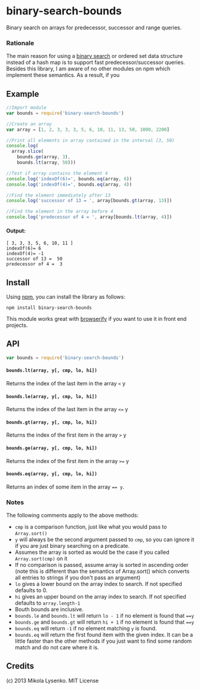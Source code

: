 binary-search-bounds
====================
Binary search on arrays for predecessor, successor and range queries.

### Rationale

The main reason for using a [binary search](https://en.wikipedia.org/wiki/Binary_search_algorithm) or ordered set data structure instead of a hash map is to support fast predecessor/successor queries.  Besides this library, I am aware of no other modules on npm which implement these semantics.  As a result, if you

## Example

```javascript
//Import module
var bounds = require('binary-search-bounds')

//Create an array
var array = [1, 2, 3, 3, 3, 5, 6, 10, 11, 13, 50, 1000, 2200]

//Print all elements in array contained in the interval [3, 50)
console.log(
  array.slice(
    bounds.ge(array, 3),
    bounds.lt(array, 50)))

//Test if array contains the element 4
console.log('indexOf(6)=', bounds.eq(array, 6))
console.log('indexOf(4)=', bounds.eq(array, 4))

//Find the element immediately after 13
console.log('successor of 13 = ', array[bounds.gt(array, 13)])

//Find the element in the array before 4
console.log('predecessor of 4 = ', array[bounds.lt(array, 4)])
```

#### Output:

```
[ 3, 3, 3, 5, 6, 10, 11 ]
indexOf(6)= 6
indexOf(4)= -1
successor of 13 =  50
predecessor of 4 =  3
```

## Install
Using [npm](https://docs.npmjs.com/), you can install the library as follows:

```
npm install binary-search-bounds
```

This module works great with [browserify](http://browserify.org/) if you want to use it in front end projects.

## API

```javascript
var bounds = require('binary-search-bounds')
```

#### `bounds.lt(array, y[, cmp, lo, hi])`
Returns the index of the last item in the array `<` y

#### `bounds.le(array, y[, cmp, lo, hi])`
Returns the index of the last item in the array `<=` y

#### `bounds.gt(array, y[, cmp, lo, hi])`
Returns the index of the first item in the array `>` y

#### `bounds.ge(array, y[, cmp, lo, hi])`
Returns the index of the first item in the array `>=` y

#### `bounds.eq(array, y[, cmp, lo, hi])`
Returns an index of some item in the array `== y`.

### Notes

The following comments apply to the above methods:

* `cmp` is a comparison function, just like what you would pass to `Array.sort()`
* `y` will always be the second argument passed to `cmp`, so you can ignore it if you are just binary searching on a predicate.
* Assumes the array is sorted as would be the case if you called `Array.sort(cmp)` on it
* If no comparison is passed, assume array is sorted in ascending order (note this is different than the semantics of Array.sort() which converts all entries to strings if you don't pass an argument)
* `lo` gives a lower bound on the array index to search.  If not specified defaults to 0.
* `hi` gives an upper bound on the array index to search.  If not specified defaults to `array.length-1`
* Bouth bounds are inclusive.
* `bounds.le` and `bounds.lt` will return `lo - 1` if no element is found that `==y`
* `bounds.ge` and `bounds.gt` will return `hi + 1` if no element is found that `==y`
* `bounds.eq` will return `-1` if no element matching `y` is found.
* `bounds.eq` will return the first found item with the given index.  It can be a little faster than the other methods if you just want to find some random match and do not care where it is.

## Credits
(c) 2013 Mikola Lysenko. MIT License
